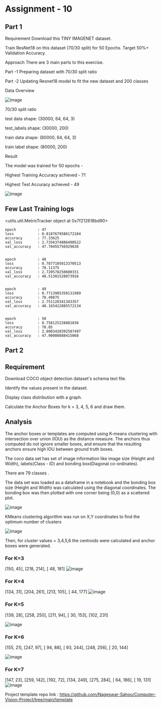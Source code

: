 # Assignment - 10 

Part 1
-------

Requirement
Download this TINY IMAGENET dataset.

Train ResNet18 on this dataset (70/30 split) for 50 Epochs. Target 50%+ Validation Accuracy.

Approach
There are 3 main parts to this exercise.

Part -1 Preparing dataset with  70/30 split ratio

Part -2 Updating Resnet18 model to fit the new dataset and 200 classes

Data Overview

![image](https://user-images.githubusercontent.com/70502759/146711043-e37e632f-8252-4666-a9e6-37ae8812d8f6.png)

70/30 split ratio

test data shape:  (30000, 64, 64, 3)

test_labels.shape:  (30000, 200)

train data shape:  (80000, 64, 64, 3)

train label shape:  (80000, 200)

Result

The model was trained for 50 epochs -

Highest Training Accuracy achieved - 71

Highest Test Accuracy achieved - 49

![image](https://user-images.githubusercontent.com/70502759/147474410-9f3da5b8-9265-450b-9fb4-34f798b5a368.png)

Few Last Training logs 
----------------------

<utils.util.MetricTracker object at 0x7f212618bd90>

    epoch          : 47
    loss           : 0.8187679586172104
    accuracy       : 77.33625
    val_loss       : 2.7356374886498522
    val_accuracy   : 47.70455756929638


    epoch          : 48
    loss           : 0.7877105013370513
    accuracy       : 78.11375
    val_loss       : 2.720578250600331
    val_accuracy   : 48.51301528073916


    epoch          : 49
    loss           : 0.7713985350131989
    accuracy       : 78.49875
    val_loss       : 2.751128341343357
    val_accuracy   : 48.165422885572134


    epoch          : 50
    loss           : 0.758125228881836
    accuracy       : 78.85
    val_loss       : 2.8003420392587497
    val_accuracy   : 47.90000888415068



Part 2
------
## Requirement

Download  COCO object detection dataset's schema text file.

Identify the values present in the dataset.

Display class distribution with a graph.

Calculate the Anchor Boxes for k = 3, 4, 5, 6 and draw them.


## Analysis

The anchor boxes or templates are computed using K-means clustering with intersection over union (IOU) as the distance measure. The anchors thus computed do not ignore smaller boxes, and ensure that the resulting anchors ensure high IOU between ground truth boxes.

The coco data set has set of image information like image size (Height and Width), labels(Class - ID) and bonding box(Diagonal co-ordinates). 

There are 79 classes . 



The data set was loaded as a dataframe in a notebook and the bonding box size (Height and Width) was calculated using the diagonal coordinates. The bonding box was then plotted with one corner being (0,0) as a scattered plot.

![image](https://user-images.githubusercontent.com/70502759/146709868-f777b8e9-c41b-46f4-ac72-9b8f3a859608.png)

KMeans clustering algorithm was run on X,Y coordinates to find the optimum number of clusters

![image](https://user-images.githubusercontent.com/70502759/146710015-91a82be8-ab04-4c16-abb8-38408a90b586.png)


Then, for cluster values = 3,4,5,6 the centroids were calculated and anchor boxes were generated.
### For K=3
[150,  45],
[218, 214],
[ 48, 181]
![image](https://user-images.githubusercontent.com/70502759/146710088-ec5223f5-17be-47de-956a-c6c43a9f5a2e.png)


### For K=4

[134,  31],
[204, 261],
[213, 105],
[ 44, 177]
![image](https://user-images.githubusercontent.com/70502759/146710181-e6bca0fb-39d6-4597-9c26-ae25110647e6.png)

### For K=5

[139,  28],
[258, 250],
[211,  94],
[ 30, 153],
[102, 231]

![image](https://user-images.githubusercontent.com/70502759/146710225-c3933cd0-3975-4e87-9b90-70cdf3b428ab.png)

### For K=6

[155,  21],
[247,  97],
[ 94,  88],
[ 93, 244],
[248, 256],
[ 20, 144]

![image](https://user-images.githubusercontent.com/70502759/146710265-98f9e298-8342-48c6-83e6-881dea1cfa7b.png)

### For K=7

[147,  23],
[259, 142],
[192,  72],
[134, 249],
[275, 284],
[ 64, 186],
[ 19, 131]
![image](https://user-images.githubusercontent.com/70502759/146710330-5e6adf81-20c3-45ba-afd1-9a1479cb3ce9.png)

Project template repo link : https://github.com/Nageswar-Sahoo/Computer-Vision-Project/tree/main/template
